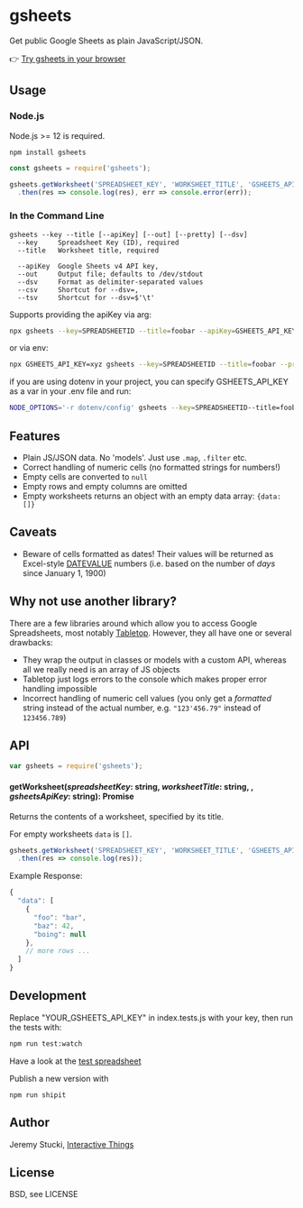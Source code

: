# gsheets

Get public Google Sheets as plain JavaScript/JSON.

:point_right: [Try gsheets in your browser](https://runkit.com/npm/gsheets)

## Usage

### Node.js

Node.js >= 12 is required.

```
npm install gsheets
```

```js
const gsheets = require('gsheets');

gsheets.getWorksheet('SPREADSHEET_KEY', 'WORKSHEET_TITLE', 'GSHEETS_API_KEY')
  .then(res => console.log(res), err => console.error(err));
```

### In the Command Line

```
gsheets --key --title [--apiKey] [--out] [--pretty] [--dsv]
  --key     Spreadsheet Key (ID), required
  --title   Worksheet title, required

  --apiKey  Google Sheets v4 API key, 
  --out     Output file; defaults to /dev/stdout
  --dsv     Format as delimiter-separated values
  --csv     Shortcut for --dsv=,
  --tsv     Shortcut for --dsv=$'\t'
```

Supports providing the apiKey via arg:

```sh
npx gsheets --key=SPREADSHEETID --title=foobar --apiKey=GSHEETS_API_KEY --pretty
```

or via env:

```sh
npx GSHEETS_API_KEY=xyz gsheets --key=SPREADSHEETID --title=foobar --pretty
```

if you are using dotenv in your project, you can specify GSHEETS_API_KEY as a var in your .env file and run:

```sh
NODE_OPTIONS='-r dotenv/config' gsheets --key=SPREADSHEETID--title=foobar --pretty
```

## Features

* Plain JS/JSON data. No 'models'. Just use `.map`, `.filter` etc.
* Correct handling of numeric cells (no formatted strings for numbers!)
* Empty cells are converted to `null`
* Empty rows and empty columns are omitted
* Empty worksheets returns an object with an empty data array: `{data: []}`

## Caveats

* Beware of cells formatted as dates! Their values will be returned as Excel-style [DATEVALUE](http://office.microsoft.com/en-001/excel-help/datevalue-function-HP010062284.aspx) numbers (i.e. based on the number of *days* since January 1, 1900)

## Why not use another library?

There are a few libraries around which allow you to access Google Spreadsheets, most notably [Tabletop](https://github.com/jsoma/tabletop). However, they all have one or several drawbacks:

* They wrap the output in classes or models with a custom API, whereas all we really need is an array of JS objects
* Tabletop just logs errors to the console which makes proper error handling impossible
* Incorrect handling of numeric cell values (you only get a *formatted* string instead of the actual number, e.g. `"123'456.79"` instead of `123456.789`)

## API

```js
var gsheets = require('gsheets');
```

#### getWorksheet(<i>spreadsheetKey</i>: string, <i>worksheetTitle</i>: string, , <i>gsheetsApiKey</i>: string): Promise

Returns the contents of a worksheet, specified by its title.

For empty worksheets `data` is `[]`.

```js
gsheets.getWorksheet('SPREADSHEET_KEY', 'WORKSHEET_TITLE', 'GSHEETS_API_KEY')
  .then(res => console.log(res));
```

Example Response:

```js
{
  "data": [
    {
      "foo": "bar",
      "baz": 42,
      "boing": null
    },
    // more rows ...
  ]
}
```

## Development

Replace "YOUR_GSHEETS_API_KEY" in index.tests.js with your key, then run the tests with:

```sh
npm run test:watch
```

Have a look at the [test spreadsheet](https://docs.google.com/spreadsheets/d/1dmAQO0zCQz5SNUKalw9NNXwTM6TgDBZ820Ftw-cz5gU/edit#gid=257911996)

Publish a new version with
```
npm run shipit
```

## Author

Jeremy Stucki, [Interactive Things](http://www.interactivethings.com)

## License

BSD, see LICENSE
